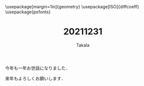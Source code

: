 ﻿---
title: 20211231
yesterday: 20211230
tomorrow: 20220101
days: 735
author: Takala
header-includes:
  - \usepackage[margin=1in]{geometry}
  - \usepackage[ISO]{diffcoeff}
  - \usepackage{pxfonts}
---


今年も一年お世話になりました．


来年もよろしくお願いします．


